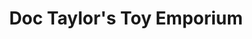 ---
title: "Doc Taylor's Toy Emporium"
url: /ellicott-city/doc-taylors-toy-emporium/
shop: Spielzeug
---